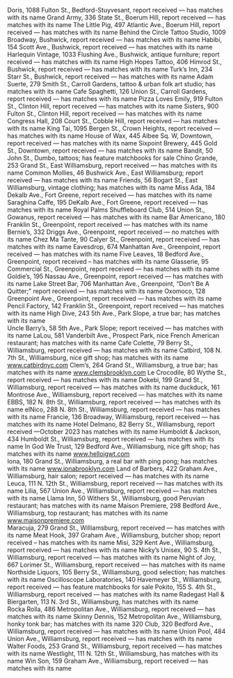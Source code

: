 Doris, 1088 Fulton St., Bedford-Stuyvesant, report received — has matches with its name
Grand Army, 336 State St., Boerum Hill, report received — has matches with its name
The Little Pig, 497 Atlantic Ave., Boerum Hill, report received — has matches with its name
Behind the Circle Tattoo Studio, 1009 Broadway, Bushwick, report received — has matches with its name
Habibi, 154 Scott Ave., Bushwick, report received — has matches with its name
Harlequin Vintage, 1033 Flushing Ave., Bushwick, antique furniture; report received — has matches with its name
High Hopes Tattoo, 406 Himrod St., Bushwick, report received — has matches with its name
Turk’s Inn, 234 Starr St., Bushwick, report received — has matches with its name
Adam Suerte, 279 Smith St., Carroll Gardens, tattoo & urban folk art studio; has matches with its name
Cafe Spaghetti, 126 Union St., Carroll Gardens, report received — has matches with its name
Pizza Loves Emily, 919 Fulton St., Clinton Hill, report received — has matches with its name
Sisters, 900 Fulton St., Clinton Hill, report received — has matches with its name
Congress Hall, 208 Court St., Cobble Hill, report received — has matches with its name
King Tai, 1095 Bergen St., Crown Heights, report received — has matches with its name
House of Wax, 445 Albee Sq. W, Downtown, report received — has matches with its name
Sixpoint Brewery, 445 Gold St., Downtown, report received — has matches with its name
Bandit, 50 John St., Dumbo, tattoos; has feature matchbooks for sale
Chino Grande, 253 Grand St., East Williamsburg, report received — has matches with its name
Common Mollies, 46 Bushwick Ave., East Williamsburg; report received — has matches with its name
Friends, 56 Bogart St., East Williamsburg, vintage clothing; has matches with its name
Miss Ada, 184 Dekalb Ave., Fort Greene, report received — has matches with its name
Saraghina Caffe, 195 DeKalb Ave., Fort Greene, report received — has matches with its name
Royal Palms Shuffleboard Club, 514 Union St., Gowanus, report received — has matches with its name
Bar Americano, 180 Franklin St., Greenpoint, report received — has matches with its name
Bernie’s, 332 Driggs Ave., Greenpoint, report received — no matches with its name
Chez Ma Tante, 90 Calyer St., Greenpoint, report received — has matches with its name
Eavesdrop, 674 Manhattan Ave., Greenpoint, report received — has matches with its name
Five Leaves, 18 Bedford Ave., Greenpoint, report received – has matches with its name
Glasserie, 95 Commercial St., Greenpoint, report received — has matches with its name
Goldie’s, 195 Nassau Ave., Greenpoint, report received — has matches with its name
Lake Street Bar, 706 Manhattan Ave., Greenpoint, “Don’t Be A Quitter;” report received — has matches with its name
Oxomoco, 128 Greenpoint Ave., Greenpoint, report received — has matches with its name
Pencil Factory, 142 Franklin St., Greenpoint, report received — has matches with its name
High Dive, 243 5th Ave., Park Slope, a true bar; has matches with its name  
Uncle Barry’s, 58 5th Ave., Park Slope; report received — has matches with its name
LaLou, 581 Vanderbilt Ave., Prospect Park, nice French American restaurant; has matches with its name
Cafe Colette, 79 Berry St., Williamsburg, report received — has matches with its name 
Catbird, 108 N. 7th St., Williamsburg, nice gift shop; has matches with its name  www.catbirdnyc.com 
Clem’s, 264 Grand St., Williamsburg, a true bar; has matches with its name  www.clemsbrooklyn.com 
Le Crocodile, 80 Wythe St., report received — has matches with its name
Dokebi, 199 Grand St., Williamsburg, report received — has matches with its name
duckduck, 161 Montrose Ave., Williamsburg,  report received — has matches with its name
EBBS, 182 N. 8th St., Williamsburg, report received — has matches with its name
elNico, 288 N. 8th St., Williamsburg, report received — has matches with its name
Francie, 136 Broadway, Williamsburg, report received — has matches with its name
Hotel Delmano, 82 Berry St., Williamsburg, report received —October 2023 has matches with its name
Humboldt & Jackson, 434 Humboldt St., Williamsburg, report received — has matches with its name 
In God We Trust, 129 Bedford Ave., Williamsburg, nice gift shop; has matches with its name  www.helloigwt.com   
Iona, 180 Grand St., Williamsburg, a real bar with ping pong; has matches with its name  www.ionabrooklyn.com 
Land of Barbers, 422 Graham Ave., Williamsburg, hair salon; report received — has matches with its name
Leuca, 111 N. 12th St., Williamsburg, report received — has matches with its name
Lilia, 567 Union Ave., Williamsburg, report received — has matches with its name
Llama Inn, 50 Withers St., Williamsburg, good Peruvian restaurant; has matches with its name
Maison Premiere, 298 Bedford Ave., Williamsburg, top restaurant; has matches with its name  www.maisonpremiere.com  
Maracuja, 279 Grand St., Williamsburg, report received — has matches with its name
Meat Hook, 397 Graham Ave., Williamsburg, butcher shop; report received – has matches with its name
Misi, 329 Kent Ave., Williamsburg, report received — has matches with its name
Nicky’s Unisex, 90 S. 4th St., Williamsburg, report received — has matches with its name
Night of Joy, 667 Lorimer St., Williamsburg, report received — has matches with its name   
Northside Liquors, 105 Berry St., Williamsburg, good selection; has matches with its name
Oscilloscope Laboratories, 140 Havemeyer St., Williamsburg, report received — has feature matchbooks for sale
Pokito, 155 S. 4th St., Williamsburg, report received — has matches with its name
Radegast Hall & Biergarten, 113 N. 3rd St., Williamsburg,  has matches with its name  
Rocka Rolla, 486 Metropolitan Ave., Williamsburg, report received — has matches with its name
Skinny Dennis, 152 Metropolitan Ave., Williamsburg, honky tonk bar; has matches with its name
320 Club, 320 Bedford Ave., Williamsburg, report received — has matches with its name
Union Pool, 484 Union Ave., Williamsburg, report received — has matches with its name
Walter Foods, 253 Grand St., Williamsburg, report received — has matches with its name
Westlight, 111 N. 12th St., Williamsburg, has matches with its name
Win Son, 159 Graham Ave., Williamsburg, report received — has matches with its name